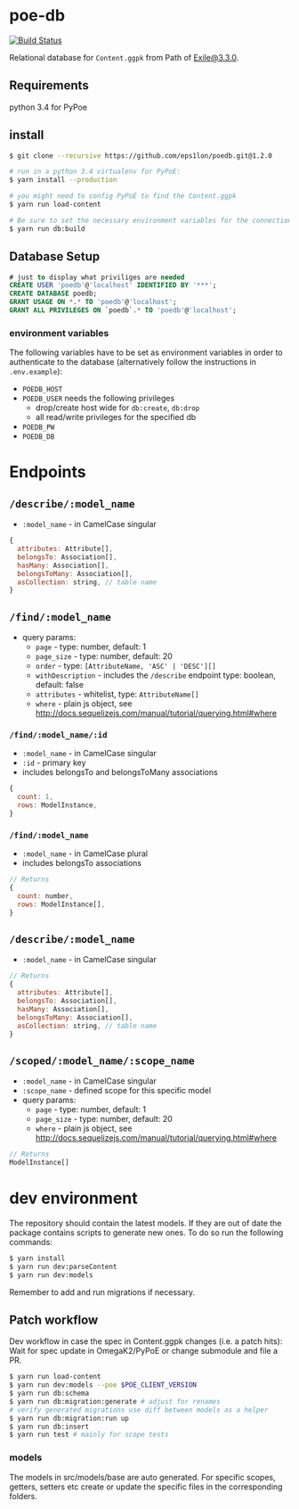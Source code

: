 # poe-db

[![Build Status](https://travis-ci.org/eps1lon/poe-db.svg?branch=master)](https://travis-ci.org/eps1lon/poe-db)

Relational database for `Content.ggpk` from Path of Exile@3.3.0.

## Requirements

python 3.4 for PyPoe

## install

```bash
$ git clone --recursive https://github.com/eps1lon/poedb.git@1.2.0

# run in a python 3.4 virtualenv for PyPoE:
$ yarn install --production

# you might need to config PyPoE to find the Content.ggpk
$ yarn run load-content

# Be sure to set the necessary environment variables for the connection
$ yarn run db:build
```

## Database Setup

```sql
# just to display what priviliges are needed
CREATE USER 'poedb'@'localhost' IDENTIFIED BY '***';
CREATE DATABASE poedb;
GRANT USAGE ON *.* TO 'poedb'@'localhost';
GRANT ALL PRIVILEGES ON `poedb`.* TO 'poedb'@'localhost';
```

### environment variables

The following variables have to be set as environment variables in order to
authenticate to the database (alternatively follow the instructions in `.env.example`):

* `POEDB_HOST`
* `POEDB_USER` needs the following privileges
  * drop/create host wide for `db:create`, `db:drop`
  * all read/write privileges for the specified db
* `POEDB_PW`
* `POEDB_DB`

# Endpoints

## `/describe/:model_name`

* `:model_name` - in CamelCase singular

```javascript
{
  attributes: Attribute[],
  belongsTo: Association[],
  hasMany: Association[],
  belongsToMany: Association[],
  asCollection: string, // table name
}
```

## `/find/:model_name`

<!-- see src/controller/find -->

* query params:
  * `page` - type: number, default: 1
  * `page_size` - type: number, default: 20
  * `order` - type: `[AttributeName, 'ASC' | 'DESC'][]`
  * `withDescription` - includes the `/describe` endpoint type: boolean, default: false
  * `attributes` - whitelist, type: `AttributeName[]`
  * `where` - plain js object, see http://docs.sequelizejs.com/manual/tutorial/querying.html#where

### `/find/:model_name/:id`

* `:model_name` - in CamelCase singular
* `:id` - primary key
* includes belongsTo and belongsToMany associations

```javascript
{
  count: 1,
  rows: ModelInstance,
}
```

### `/find/:model_name`

* `:model_name` - in CamelCase plural
* includes belongsTo associations

```javascript
// Returns
{
  count: number,
  rows: ModelInstance[],
}
```

## `/describe/:model_name`

* `:model_name` - in CamelCase singular

```javascript
// Returns
{
  attributes: Attribute[],
  belongsTo: Association[],
  hasMany: Association[],
  belongsToMany: Association[],
  asCollection: string, // table name
}
```

## `/scoped/:model_name/:scope_name`

* `:model_name` - in CamelCase singular
* `:scope_name` - defined scope for this specific model
  <!-- see src/controller/find -->
* query params:
  * `page` - type: number, default: 1
  * `page_size` - type: number, default: 20
  * `where` - plain js object, see http://docs.sequelizejs.com/manual/tutorial/querying.html#where

```javascript
// Returns
ModelInstance[]
```

# dev environment

The repository should contain the latest models. If they are out of date
the package contains scripts to generate new ones. To do so run the following
commands:

```bash
$ yarn install
$ yarn run dev:parseContent
$ yarn run dev:models
```

Remember to add and run migrations if necessary.

## Patch workflow

Dev workflow in case the spec in Content.ggpk changes (i.e. a patch hits):
Wait for spec update in OmegaK2/PyPoE or change submodule and file a PR.

```bash
$ yarn run load-content
$ yarn run dev:models --poe $POE_CLIENT_VERSION
$ yarn run db:schema
$ yarn run db:migration:generate # adjust for renames
# verify generated migrations use diff between models as a helper
$ yarn run db:migration:run up
$ yarn run db:insert
$ yarn run test # mainly for scope tests
```

### models

The models in src/models/base are auto generated. For specific scopes,
getters, setters etc create or update the specific files in the corresponding folders.
